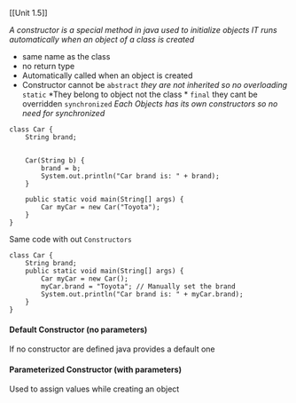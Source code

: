 [[Unit 1.5]]

*A constructor is a special method in java used to initialize objects IT runs automatically  when an object of a class is created*
- same name as the class
- no return type
- Automatically called when an object is created 
- Constructor cannot be 
  `abstract` *they are not inherited so no overloading*
  `static` *They belong to object not the class *
  `final`  they cant be overridden
  `synchronized` *Each Objects has its own constructors so no need for synchronized*
```
class Car {
    String brand;

    
    Car(String b) {
        brand = b;
        System.out.println("Car brand is: " + brand);
    }

    public static void main(String[] args) {
        Car myCar = new Car("Toyota");
    }
}
```
Same code with out `Constructors`
```
class Car {
    String brand; 
    public static void main(String[] args) {
        Car myCar = new Car();  
        myCar.brand = "Toyota"; // Manually set the brand
        System.out.println("Car brand is: " + myCar.brand);
    }
}

```
#### Default Constructor (no parameters)
If no constructor are defined java provides a default one
#### Parameterized Constructor (with parameters)
Used to assign values while creating an object

